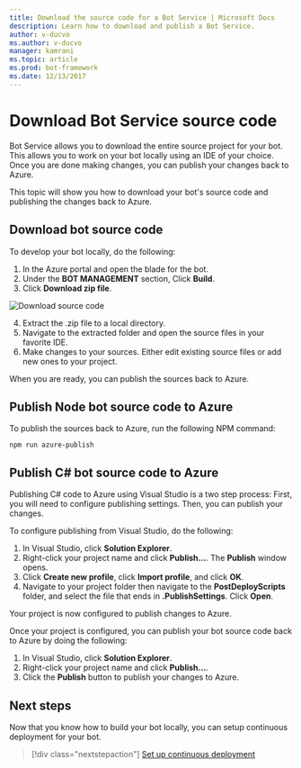 ```yaml
---
title: Download the source code for a Bot Service | Microsoft Docs
description: Learn how to download and publish a Bot Service.
author: v-ducvo
ms.author: v-ducvo
manager: kamrani
ms.topic: article
ms.prod: bot-framework
ms.date: 12/13/2017
---
```

# Download Bot Service source code

Bot Service allows you to download the entire source project for your bot. This allows you to work on your bot locally using an IDE of your choice. Once you are done making changes, you can publish your changes back to Azure. 

This topic will show you how to download your bot's source code and publishing the changes back to Azure. 

## Download bot source code

To develop your bot locally, do the following:

1. In the Azure portal and open the blade for the bot.
2. Under the **BOT MANAGEMENT** section, Click **Build**.
3. Click **Download zip file**. 

 ![Download source code](~/media/azure-bot-build/download-zip-file.png)

4. Extract the .zip file to a local directory.
5. Navigate to the extracted folder and open the source files in your favorite IDE.
6. Make changes to your sources. Either edit existing source files or add new ones to your project.

When you are ready, you can publish the sources back to Azure.

## Publish Node bot source code to Azure

To publish the sources back to Azure, run the following NPM command:

```console
npm run azure-publish
```

## Publish C# bot source code to Azure

Publishing C# code to Azure using Visual Studio is a two step process: First, you will need to configure publishing settings. Then, you can publish your changes.

To configure publishing from Visual Studio, do the following:

1. In Visual Studio, click **Solution Explorer**.
2. Right-click your project name and click **Publish...**. The **Publish** window opens.
3. Click **Create new profile**, click **Import profile**, and click **OK**.
4. Navigate to your project folder then navigate to the **PostDeployScripts** folder, and select the file that ends in **.PublishSettings**. Click **Open**.

Your project is now configured to publish changes to Azure.

Once your project is configured, you can publish your bot source code back to Azure by doing the following:

1. In Visual Studio, click **Solution Explorer**.
2. Right-click your project name and click **Publish...**.
3. Click the **Publish** button to publish your changes to Azure.

## Next steps
Now that you know how to build your bot locally, you can setup continuous deployment for your bot.

> [!div class="nextstepaction"]
> [Set up continuous deployment](bot-service-build-continuous-deployment.md)